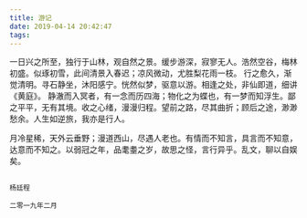 ```yaml
---
title: 游记
date: 2019-04-14 20:42:47
tags:
---
```


一日兴之所至，独行于山林，观自然之景。缓步游深，寂寥无人。浩然空谷，梅林初盛。似琢初雪，此间清景入春迟；凉风微动，尤胜梨花雨一枝。
行之愈久，渐觉清明。寻石静坐，沐阳感宁。恍然似梦，驱意以游。相逢之处，非仙即道，细讲《黄庭》。
静澈而入冥者，有一念而历四海；物化之为蝶也，有一梦而知浮生。鄙之平平，无有其境。收之心绪，漫漫归程。望前之路，尽其曲折；顾后之途，渺渺愁余。人生如逆旅，我亦是行人。

月冷星稀，天外云垂野；漫道西山，尽遇人老也。有情而不知言，具言而不知意，达意而不知之。以弱冠之年，品耄耋之岁，故思之怪，言行异乎。乱文，聊以自娱矣。

																			杨廷程
																			二零一九年二月

